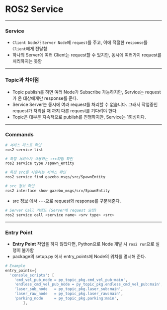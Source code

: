 # ROS2 Service

---------------------------

### Service

- `Client Node`가 `Server Node`에 `request`를 주고, 이에 적절한 `response`를 `Client`에게 전달함
- 하나의 Server에 여러 Client는 request할 수 있지만, 동시에 여러가지 request를 처리하지는 못함

---------------------------

### Topic과 차이점

- Topic publish를 하면 여러 Node가 Subscribe 가능하지만, Service는 request가 온 대상에게만 response를 준다.
- Service Server는 동시에 여러 request를 처리할 수 없습니다. 그래서 작업중인 request가 처리될 때 까지 다른 request를 기다려야 한다.
- Topic은 대부분 지속적으로 publish를 진행하지만, Service는 1회성이다.

---------------------------

### Commands

```bash
# 서비스 리스트 확인
ros2 service list

# 특정 서비스가 사용하는 src타입 확인
ros2 service type /spawn_entity

# 특정 src를 사용하는 서비스 확인
ros2 service find gazebo_msgs/src/SpawnEntity

# src 정보 확인
ros2 interface show gazebo_msgs/srv/SpawnEntity
```

- src 정보 에서 `---`으로 request와 response를 구분해준다.

```bash
# Server Call 커맨드 (Server에 request 요청)
ros2 service call <service name> <srv type> <src>
```

---------------------------

### Entry Point

- **Entry Point** 작업을 하지 않았다면, Python으로 Node 개발 시 `ros2 run`으로 실행이 불가함
- package의 setup.py 에서 entry_points에 Node의 위치를 명시해 준다.

```python
# Example
entry_points={
  'console_scripts': [
    'cmd_vel_pub_node = py_topic_pkg.cmd_vel_pub:main',
    'endless_cmd_vel_pub_node = py_topic_pkg.endless_cmd_vel_pub:main',
    'laser_sub_node   = py_topic_pkg.laser_sub:main',
    'laser_raw_node   = py_topic_pkg.laser_raw:main',
    'parking_node     = py_topic_pkg.parking:main',
        ],
```